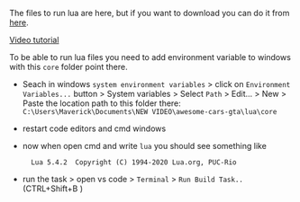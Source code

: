 The files to run lua are here, but if you want to download you can do it from [here](http://luabinaries.sourceforge.net/download.html).

[Video tutorial](https://www.youtube.com/watch?v=XCwXWOe6VcU)

To be able to run lua files you need to add environment variable to windows with this `core` folder point there.

- Seach in windows `system environment variables` > click on `Environment Variables...` button > System variables > Select `Path` > Edit... > New > Paste the location path to this folder there:
`C:\Users\Maverick\Documents\NEW VIDEO\awesome-cars-gta\lua\core`

- restart code editors and cmd windows
- now when open cmd and write `lua` you should see something like

        Lua 5.4.2  Copyright (C) 1994-2020 Lua.org, PUC-Rio


- run the task > open vs code > `Terminal` > `Run Build Task..` (CTRL+Shift+B )
